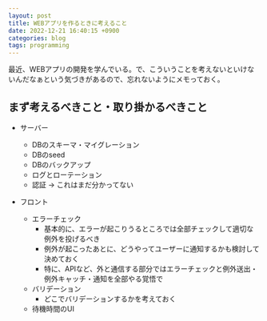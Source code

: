 ```yaml
---
layout: post
title: WEBアプリを作るときに考えること
date: 2022-12-21 16:40:15 +0900
categories: blog
tags: programming
---
```


最近、WEBアプリの開発を学んでいる。で、こういうことを考えないといけないんだなぁという気づきがあるので、忘れないようにメモっておく。

## まず考えるべきこと・取り掛かるべきこと
- サーバー
  - DBのスキーマ・マイグレーション
  - DBのseed
  - DBのバックアップ
  - ログとローテーション
  - 認証 → これはまだ分かってない

- フロント
  - エラーチェック
    - 基本的に、エラーが起こりうるところでは全部チェックして適切な例外を投げるべき
    - 例外が起こったあとに、どうやってユーザーに通知するかも検討して決めておく
    - 特に、APIなど、外と通信する部分ではエラーチェックと例外送出・例外キャッチ・通知を全部やる覚悟で
  - バリデーション
    - どこでバリデーションするかを考えておく
  - 待機時間のUI
